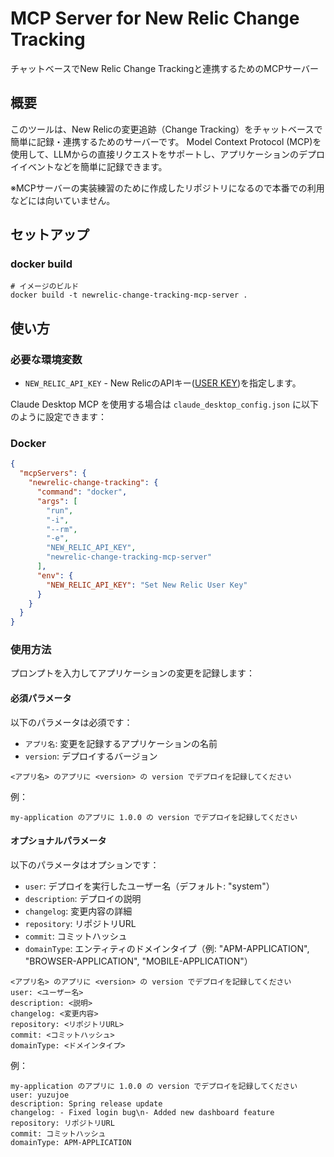 # MCP Server for New Relic Change Tracking

チャットベースでNew Relic Change Trackingと連携するためのMCPサーバー

## 概要

このツールは、New Relicの変更追跡（Change Tracking）をチャットベースで簡単に記録・連携するためのサーバーです。
Model Context Protocol (MCP)を使用して、LLMからの直接リクエストをサポートし、アプリケーションのデプロイイベントなどを簡単に記録できます。

※MCPサーバーの実装練習のために作成したリポジトリになるので本番での利用などには向いていません。

## セットアップ

### docker build

```shell
# イメージのビルド
docker build -t newrelic-change-tracking-mcp-server .
```

## 使い方

### 必要な環境変数

- `NEW_RELIC_API_KEY` - New RelicのAPIキー([USER KEY](https://docs.newrelic.com/docs/apis/intro-apis/new-relic-api-keys/#user-key))を指定します。

Claude Desktop MCP を使用する場合は `claude_desktop_config.json` に以下のように設定できます：

### Docker

```json
{
  "mcpServers": {
    "newrelic-change-tracking": {
      "command": "docker",
      "args": [
        "run",
        "-i",
        "--rm",
        "-e",
        "NEW_RELIC_API_KEY",
        "newrelic-change-tracking-mcp-server"
      ],
      "env": {
        "NEW_RELIC_API_KEY": "Set New Relic User Key"
      }
    }
  }
}
```

### 使用方法

プロンプトを入力してアプリケーションの変更を記録します：

#### 必須パラメータ

以下のパラメータは必須です：

- `アプリ名`: 変更を記録するアプリケーションの名前
- `version`: デプロイするバージョン

```text
<アプリ名> のアプリに <version> の version でデプロイを記録してください
```

例：
```text
my-application のアプリに 1.0.0 の version でデプロイを記録してください
```

#### オプショナルパラメータ

以下のパラメータはオプションです：

- `user`: デプロイを実行したユーザー名（デフォルト: "system"）
- `description`: デプロイの説明
- `changelog`: 変更内容の詳細
- `repository`: リポジトリURL
- `commit`: コミットハッシュ
- `domainType`: エンティティのドメインタイプ（例: "APM-APPLICATION", "BROWSER-APPLICATION", "MOBILE-APPLICATION"）

```text
<アプリ名> のアプリに <version> の version でデプロイを記録してください
user: <ユーザー名>
description: <説明>
changelog: <変更内容>
repository: <リポジトリURL>
commit: <コミットハッシュ>
domainType: <ドメインタイプ>
```

例：
```text
my-application のアプリに 1.0.0 の version でデプロイを記録してください
user: yuzujoe
description: Spring release update
changelog: - Fixed login bug\n- Added new dashboard feature
repository: リポジトリURL
commit: コミットハッシュ
domainType: APM-APPLICATION
```
